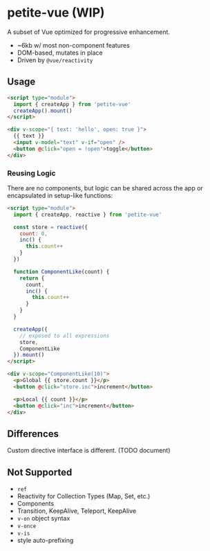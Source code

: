 # petite-vue (WIP)

A subset of Vue optimized for progressive enhancement.

- ~6kb w/ most non-component features
- DOM-based, mutates in place
- Driven by `@vue/reactivity`

## Usage

```html
<script type="module">
  import { createApp } from 'petite-vue'
  createApp().mount()
</script>

<div v-scope="{ text: 'hello', open: true }">
  {{ text }}
  <input v-model="text" v-if="open" />
  <button @click="open = !open">toggle</button>
</div>
```

### Reusing Logic

There are no components, but logic can be shared across the app or encapsulated in setup-like functions:

```html
<script type="module">
  import { createApp, reactive } from 'petite-vue'

  const store = reactive({
    count: 0,
    inc() {
      this.count++
    }
  })

  function ComponentLike(count) {
    return {
      count,
      inc() {
        this.count++
      }
    }
  }

  createApp({
    // exposed to all expressions
    store,
    ComponentLike
  }).mount()
</script>

<div v-scope="ComponentLike(10)">
  <p>Global {{ store.count }}</p>
  <button @click="store.inc">increment</button>

  <p>Local {{ count }}</p>
  <button @click="inc">increment</button>
</div>
```

## Differences

Custom directive interface is different. (TODO document)

## Not Supported

- `ref`
- Reactivity for Collection Types (Map, Set, etc.)
- Components
- Transition, KeepAlive, Teleport, KeepAlive
- `v-on` object syntax
- `v-once`
- `v-is`
- style auto-prefixing
